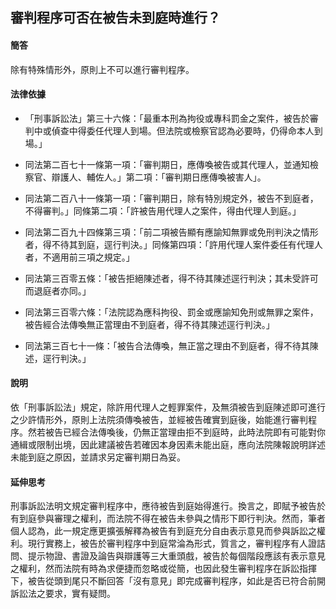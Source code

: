 ## 審判程序可否在被告未到庭時進行？

#### 簡答

除有特殊情形外，原則上不可以進行審判程序。

#### 法律依據

* 「刑事訴訟法」第三十六條：「最重本刑為拘役或專科罰金之案件，被告於審判中或偵查中得委任代理人到場。但法院或檢察官認為必要時，仍得命本人到場。」

* 同法第二百七十一條第一項：「審判期日，應傳喚被告或其代理人，並通知檢察官、辯護人、輔佐人。」第二項：「審判期日應傳喚被害人」。

* 同法第二百八十一條第一項：「審判期日，除有特別規定外，被告不到庭者，不得審判。」同條第二項：「許被告用代理人之案件，得由代理人到庭。」

* 同法第二百九十四條第三項：「前二項被告顯有應諭知無罪或免刑判決之情形者，得不待其到庭，逕行判決。」同條第四項：「許用代理人案件委任有代理人者，不適用前三項之規定。」

* 同法第三百零五條：「被告拒絕陳述者，得不待其陳述逕行判決；其未受許可而退庭者亦同。」

* 同法第三百零六條：「法院認為應科拘役、罰金或應諭知免刑或無罪之案件，被告經合法傳喚無正當理由不到庭者，得不待其陳述逕行判決。」

* 同法第三百七十一條：「被告合法傳喚，無正當之理由不到庭者，得不待其陳述，逕行判決。」

#### 說明

依「刑事訴訟法」規定，除許用代理人之輕罪案件，及無須被告到庭陳述即可進行之少許情形外，原則上法院須傳喚被告，並經被告確實到庭後，始能進行審判程序。然若被告已經合法傳喚後，仍無正當理由拒不到庭時，此時法院即有可能對你通緝或限制出境，因此建議被告若確因本身因素未能出庭，應向法院陳報說明詳述未能到庭之原因，並請求另定審判期日為妥。

#### 延伸思考

刑事訴訟法明文規定審判程序中，應待被告到庭始得進行。換言之，即賦予被告於有到庭參與審理之權利，而法院不得在被告未參與之情形下即行判決。然而，筆者個人認為，此一規定應更擴張解釋為被告有到庭充分自由表示意見而參與訴訟之權利。現行實務上，被告於審判程序中到庭常淪為形式，質言之，審判程序有人證詰問、提示物證、書證及論告與辯護等三大重頭戲，被告於每個階段應該有表示意見之權利，然而法院有時為求便捷而忽略或從簡，也因此發生審判程序在訴訟指揮下，被告從頭到尾只不斷回答「沒有意見」即完成審判程序，如此是否已符合前開訴訟法之要求，實有疑問。


